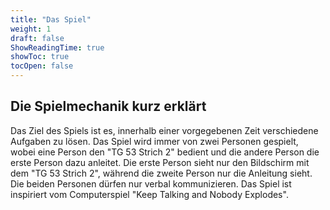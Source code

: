 ```yaml
---
title: "Das Spiel"
weight: 1
draft: false
ShowReadingTime: true
showToc: true
tocOpen: false
---
```


## Die Spielmechanik kurz erklärt

Das Ziel des Spiels ist es, innerhalb einer vorgegebenen Zeit verschiedene Aufgaben zu lösen. Das Spiel wird immer von zwei Personen gespielt, wobei eine Person den "TG 53 Strich 2" bedient und die andere Person die erste Person dazu anleitet. Die erste Person sieht nur den Bildschirm mit dem "TG 53 Strich 2", während die zweite Person nur die Anleitung sieht. Die beiden Personen dürfen nur verbal kommunizieren. Das Spiel ist inspiriert vom Computerspiel "Keep Talking and Nobody Explodes".